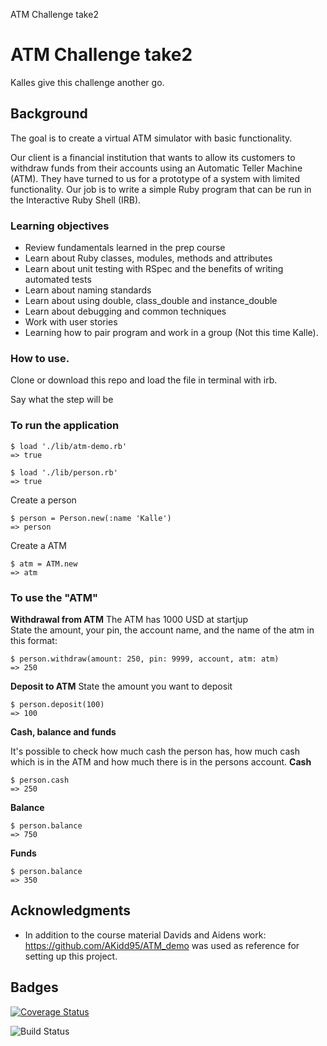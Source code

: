 ATM Challenge take2

# ATM Challenge take2

Kalles give this challenge another go. 

## Background
The goal is to create a virtual ATM simulator with basic functionality. 

Our client is a financial institution that wants to allow its customers to withdraw funds from their accounts using an Automatic Teller Machine (ATM). They have turned to us for a prototype of a system with limited functionality. Our job is to write a simple Ruby program that can be run in the Interactive Ruby Shell (IRB).

### Learning objectives

* Review fundamentals learned in the prep course
* Learn about Ruby classes, modules, methods and attributes
* Learn about unit testing with RSpec and the benefits of writing automated tests
* Learn about naming standards
* Learn about using double, class_double and instance_double
* Learn about debugging and common techniques
* Work with user stories
* Learning how to pair program and work in a group (Not this time Kalle).

### How to use. 

Clone or download this repo and load the file in terminal with irb. 

Say what the step will be

### To run the application

```
$ load './lib/atm-demo.rb'
=> true 

$ load './lib/person.rb'
=> true
```
Create a person
```
$ person = Person.new(:name 'Kalle')
=> person
```
Create a ATM

```
$ atm = ATM.new
=> atm
```
### To use the "ATM"
**Withdrawal from ATM**
The ATM has 1000 USD at startjup <br/>
State the amount, your pin, the account name, and the name of the atm in this format:

```
$ person.withdraw(amount: 250, pin: 9999, account, atm: atm)
=> 250
```
**Deposit to ATM**
State the amount you want to deposit
```
$ person.deposit(100)
=> 100
```
**Cash, balance and funds**

It's possible to check how much cash the person has, how much cash which is in the ATM and how much there is in the persons account. 
**Cash**
```
$ person.cash
=> 250
```
**Balance**
```
$ person.balance
=> 750
```
**Funds**
```
$ person.balance
=> 350
```

## Acknowledgments

* In addition to the course material Davids and Aidens work: https://github.com/AKidd95/ATM_demo was used as reference for setting up this project.

## Badges
<a href='https://coveralls.io/github/kmthorsnes/atm2?branch=master'><img src='https://coveralls.io/repos/github/kmthorsnes/atm2/badge.svg?branch=master' alt='Coverage Status' /></a>

<img src="https://travis-ci.org/kmthorsnes/atm2.svg?branch=master" alt="Build Status" />
